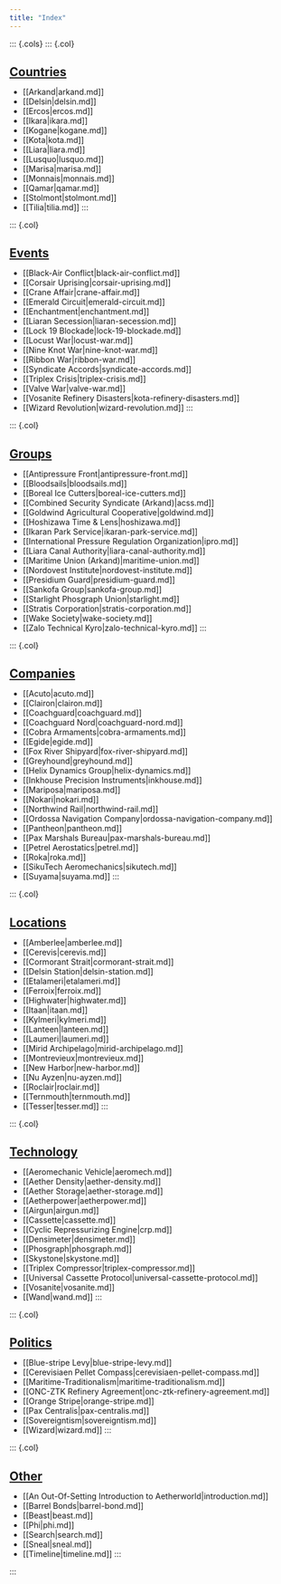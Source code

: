 ```yaml
---
title: "Index"
---
```


<style>
    .cols {
      display: grid;
      grid-template-columns: repeat(auto-fit, minmax(10em, 1fr));
      gap: 2em;
      row-gap: 0.5em;

      margin: 0;
      padding: 0
    }
    
    .col {
      break-inside: avoid
    }
    
    h2 {
      text-decoration: underline
    }
    
    h2,
    h3 {
      margin-bottom: 0
    }
    </style>
    
::: {.cols}
::: {.col}
## Countries
- [[Arkand|arkand.md]]
- [[Delsin|delsin.md]]
- [[Ercos|ercos.md]]
- [[Ikara|ikara.md]]
- [[Kogane|kogane.md]]
- [[Kota|kota.md]]
- [[Liara|liara.md]]
- [[Lusquo|lusquo.md]]
- [[Marisa|marisa.md]]
- [[Monnais|monnais.md]]
- [[Qamar|qamar.md]]
- [[Stolmont|stolmont.md]]
- [[Tilia|tilia.md]]
:::

::: {.col}
## Events
- [[Black-Air Conflict|black-air-conflict.md]]
- [[Corsair Uprising|corsair-uprising.md]]
- [[Crane Affair|crane-affair.md]]
- [[Emerald Circuit|emerald-circuit.md]]
- [[Enchantment|enchantment.md]]
- [[Liaran Secession|liaran-secession.md]]
- [[Lock 19 Blockade|lock-19-blockade.md]]
- [[Locust War|locust-war.md]]
- [[Nine Knot War|nine-knot-war.md]]
- [[Ribbon War|ribbon-war.md]]
- [[Syndicate Accords|syndicate-accords.md]]
- [[Triplex Crisis|triplex-crisis.md]]
- [[Valve War|valve-war.md]]
- [[Vosanite Refinery Disasters|kota-refinery-disasters.md]]
- [[Wizard Revolution|wizard-revolution.md]]
:::

::: {.col}
## Groups
- [[Antipressure Front|antipressure-front.md]]
- [[Bloodsails|bloodsails.md]]
- [[Boreal Ice Cutters|boreal-ice-cutters.md]]
- [[Combined Security Syndicate (Arkand)|acss.md]]
- [[Goldwind Agricultural Cooperative|goldwind.md]]
- [[Hoshizawa Time & Lens|hoshizawa.md]]
- [[Ikaran Park Service|ikaran-park-service.md]]
- [[International Pressure Regulation Organization|ipro.md]]
- [[Liara Canal Authority|liara-canal-authority.md]]
- [[Maritime Union (Arkand)|maritime-union.md]]
- [[Nordovest Institute|nordovest-institute.md]]
- [[Presidium Guard|presidium-guard.md]]
- [[Sankofa Group|sankofa-group.md]]
- [[Starlight Phosgraph Union|starlight.md]]
- [[Stratis Corporation|stratis-corporation.md]]
- [[Wake Society|wake-society.md]]
- [[Zalo Technical Kyro|zalo-technical-kyro.md]]
:::

::: {.col}
## Companies
- [[Acuto|acuto.md]]
- [[Clairon|clairon.md]]
- [[Coachguard|coachguard.md]]
- [[Coachguard Nord|coachguard-nord.md]]
- [[Cobra Armaments|cobra-armaments.md]]
- [[Egide|egide.md]]
- [[Fox River Shipyard|fox-river-shipyard.md]]
- [[Greyhound|greyhound.md]]
- [[Helix Dynamics Group|helix-dynamics.md]]
- [[Inkhouse Precision Instruments|inkhouse.md]]
- [[Mariposa|mariposa.md]]
- [[Nokari|nokari.md]]
- [[Northwind Rail|northwind-rail.md]]
- [[Ordossa Navigation Company|ordossa-navigation-company.md]]
- [[Pantheon|pantheon.md]]
- [[Pax Marshals Bureau|pax-marshals-bureau.md]]
- [[Petrel Aerostatics|petrel.md]]
- [[Roka|roka.md]]
- [[SikuTech Aeromechanics|sikutech.md]]
- [[Suyama|suyama.md]]
:::

::: {.col}
## Locations
- [[Amberlee|amberlee.md]]
- [[Cerevis|cerevis.md]]
- [[Cormorant Strait|cormorant-strait.md]]
- [[Delsin Station|delsin-station.md]]
- [[Etalameri|etalameri.md]]
- [[Ferroix|ferroix.md]]
- [[Highwater|highwater.md]]
- [[Itaan|itaan.md]]
- [[Kylmeri|kylmeri.md]]
- [[Lanteen|lanteen.md]]
- [[Laumeri|laumeri.md]]
- [[Mirid Archipelago|mirid-archipelago.md]]
- [[Montrevieux|montrevieux.md]]
- [[New Harbor|new-harbor.md]]
- [[Nu Ayzen|nu-ayzen.md]]
- [[Roclair|roclair.md]]
- [[Ternmouth|ternmouth.md]]
- [[Tesser|tesser.md]]
:::

::: {.col}
## Technology
- [[Aeromechanic Vehicle|aeromech.md]]
- [[Aether Density|aether-density.md]]
- [[Aether Storage|aether-storage.md]]
- [[Aetherpower|aetherpower.md]]
- [[Airgun|airgun.md]]
- [[Cassette|cassette.md]]
- [[Cyclic Repressurizing Engine|crp.md]]
- [[Densimeter|densimeter.md]]
- [[Phosgraph|phosgraph.md]]
- [[Skystone|skystone.md]]
- [[Triplex Compressor|triplex-compressor.md]]
- [[Universal Cassette Protocol|universal-cassette-protocol.md]]
- [[Vosanite|vosanite.md]]
- [[Wand|wand.md]]
:::

::: {.col}
## Politics
- [[Blue-stripe Levy|blue-stripe-levy.md]]
- [[Cerevisiaen Pellet Compass|cerevisiaen-pellet-compass.md]]
- [[Maritime-Traditionalism|maritime-traditionalism.md]]
- [[ONC-ZTK Refinery Agreement|onc-ztk-refinery-agreement.md]]
- [[Orange Stripe|orange-stripe.md]]
- [[Pax Centralis|pax-centralis.md]]
- [[Sovereigntism|sovereigntism.md]]
- [[Wizard|wizard.md]]
:::

::: {.col}
## Other
- [[An Out-Of-Setting Introduction to Aetherworld|introduction.md]]
- [[Barrel Bonds|barrel-bond.md]]
- [[Beast|beast.md]]
- [[Phi|phi.md]]
- [[Search|search.md]]
- [[Sneal|sneal.md]]
- [[Timeline|timeline.md]]
:::


:::
